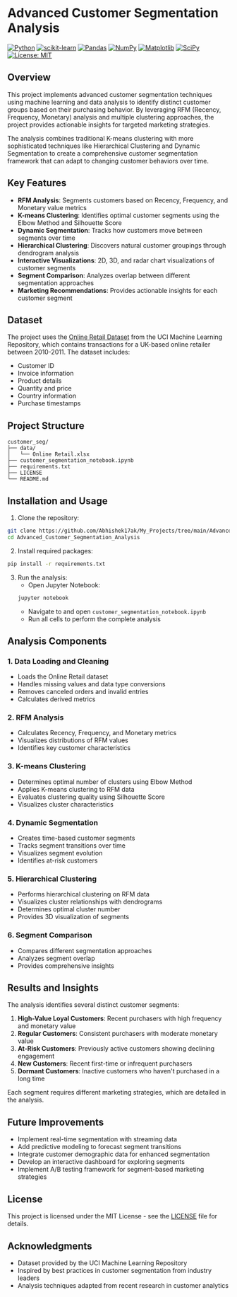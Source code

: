 # Advanced Customer Segmentation Analysis

[![Python](https://img.shields.io/badge/Python-3.8%2B-blue)](https://www.python.org/)
[![scikit-learn](https://img.shields.io/badge/scikit--learn-1.0%2B-orange)](https://scikit-learn.org/)
[![Pandas](https://img.shields.io/badge/pandas-1.3%2B-brightgreen)](https://pandas.pydata.org/)
[![NumPy](https://img.shields.io/badge/numpy-1.20%2B-yellow)](https://numpy.org/)
[![Matplotlib](https://img.shields.io/badge/matplotlib-3.5%2B-red)](https://matplotlib.org/)
[![SciPy](https://img.shields.io/badge/scipy-1.7%2B-9cf)](https://scipy.org/)
[![License: MIT](https://img.shields.io/badge/License-MIT-green.svg)](https://opensource.org/licenses/MIT)

## Overview

This project implements advanced customer segmentation techniques using machine learning and data analysis to identify distinct customer groups based on their purchasing behavior. By leveraging RFM (Recency, Frequency, Monetary) analysis and multiple clustering approaches, the project provides actionable insights for targeted marketing strategies.

The analysis combines traditional K-means clustering with more sophisticated techniques like Hierarchical Clustering and Dynamic Segmentation to create a comprehensive customer segmentation framework that can adapt to changing customer behaviors over time.

## Key Features

- **RFM Analysis**: Segments customers based on Recency, Frequency, and Monetary value metrics
- **K-means Clustering**: Identifies optimal customer segments using the Elbow Method and Silhouette Score
- **Dynamic Segmentation**: Tracks how customers move between segments over time
- **Hierarchical Clustering**: Discovers natural customer groupings through dendrogram analysis
- **Interactive Visualizations**: 2D, 3D, and radar chart visualizations of customer segments
- **Segment Comparison**: Analyzes overlap between different segmentation approaches
- **Marketing Recommendations**: Provides actionable insights for each customer segment

## Dataset

The project uses the [Online Retail Dataset](https://archive.ics.uci.edu/ml/datasets/Online+Retail) from the UCI Machine Learning Repository, which contains transactions for a UK-based online retailer between 2010-2011. The dataset includes:

- Customer ID
- Invoice information
- Product details
- Quantity and price
- Country information
- Purchase timestamps

## Project Structure

```
customer_seg/
├── data/
│   └── Online Retail.xlsx
├── customer_segmentation_notebook.ipynb  
├── requirements.txt
├── LICENSE
└── README.md
```

## Installation and Usage

1. Clone the repository:
```bash
git clone https://github.com/Abhishek17ak/My_Projects/tree/main/Advanced_Customer_Segmentation_Analysis.git
cd Advanced_Customer_Segmentation_Analysis
```

2. Install required packages:
```bash
pip install -r requirements.txt
```

3. Run the analysis:
   - Open Jupyter Notebook:
   ```bash
   jupyter notebook
   ```
   - Navigate to and open `customer_segmentation_notebook.ipynb`
   - Run all cells to perform the complete analysis

## Analysis Components

### 1. Data Loading and Cleaning
- Loads the Online Retail dataset
- Handles missing values and data type conversions
- Removes canceled orders and invalid entries
- Calculates derived metrics

### 2. RFM Analysis
- Calculates Recency, Frequency, and Monetary metrics
- Visualizes distributions of RFM values
- Identifies key customer characteristics

### 3. K-means Clustering
- Determines optimal number of clusters using Elbow Method
- Applies K-means clustering to RFM data
- Evaluates clustering quality using Silhouette Score
- Visualizes cluster characteristics

### 4. Dynamic Segmentation
- Creates time-based customer segments
- Tracks segment transitions over time
- Visualizes segment evolution
- Identifies at-risk customers

### 5. Hierarchical Clustering
- Performs hierarchical clustering on RFM data
- Visualizes cluster relationships with dendrograms
- Determines optimal cluster number
- Provides 3D visualization of segments

### 6. Segment Comparison
- Compares different segmentation approaches
- Analyzes segment overlap
- Provides comprehensive insights

## Results and Insights

The analysis identifies several distinct customer segments:

1. **High-Value Loyal Customers**: Recent purchasers with high frequency and monetary value
2. **Regular Customers**: Consistent purchasers with moderate monetary value
3. **At-Risk Customers**: Previously active customers showing declining engagement
4. **New Customers**: Recent first-time or infrequent purchasers
5. **Dormant Customers**: Inactive customers who haven't purchased in a long time

Each segment requires different marketing strategies, which are detailed in the analysis.

## Future Improvements

- Implement real-time segmentation with streaming data
- Add predictive modeling to forecast segment transitions
- Integrate customer demographic data for enhanced segmentation
- Develop an interactive dashboard for exploring segments
- Implement A/B testing framework for segment-based marketing strategies

## License

This project is licensed under the MIT License - see the [LICENSE](LICENSE) file for details.

## Acknowledgments

- Dataset provided by the UCI Machine Learning Repository
- Inspired by best practices in customer segmentation from industry leaders
- Analysis techniques adapted from recent research in customer analytics 
